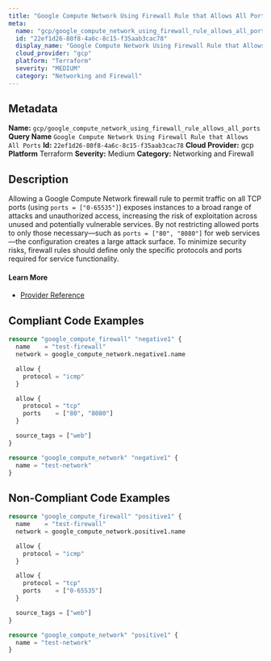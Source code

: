 ```yaml
---
title: "Google Compute Network Using Firewall Rule that Allows All Ports"
meta:
  name: "gcp/google_compute_network_using_firewall_rule_allows_all_ports"
  id: "22ef1d26-80f8-4a6c-8c15-f35aab3cac78"
  display_name: "Google Compute Network Using Firewall Rule that Allows All Ports"
  cloud_provider: "gcp"
  platform: "Terraform"
  severity: "MEDIUM"
  category: "Networking and Firewall"
---
```

## Metadata
**Name:** `gcp/google_compute_network_using_firewall_rule_allows_all_ports`
**Query Name** `Google Compute Network Using Firewall Rule that Allows All Ports`
**Id:** `22ef1d26-80f8-4a6c-8c15-f35aab3cac78`
**Cloud Provider:** gcp
**Platform** Terraform
**Severity:** Medium
**Category:** Networking and Firewall
## Description
Allowing a Google Compute Network firewall rule to permit traffic on all TCP ports (using `ports = ["0-65535"]`) exposes instances to a broad range of attacks and unauthorized access, increasing the risk of exploitation across unused and potentially vulnerable services. By not restricting allowed ports to only those necessary—such as `ports = ["80", "8080"]` for web services—the configuration creates a large attack surface. To minimize security risks, firewall rules should define only the specific protocols and ports required for service functionality.

#### Learn More

 - [Provider Reference](https://registry.terraform.io/providers/hashicorp/google/latest/docs/resources/compute_firewall#allow)


## Compliant Code Examples
```terraform
resource "google_compute_firewall" "negative1" {
  name    = "test-firewall"
  network = google_compute_network.negative1.name

  allow {
    protocol = "icmp"
  }

  allow {
    protocol = "tcp"
    ports    = ["80", "8080"]
  }

  source_tags = ["web"]
}

resource "google_compute_network" "negative1" {
  name = "test-network"
}

```
## Non-Compliant Code Examples
```terraform
resource "google_compute_firewall" "positive1" {
  name    = "test-firewall"
  network = google_compute_network.positive1.name

  allow {
    protocol = "icmp"
  }

  allow {
    protocol = "tcp"
    ports    = ["0-65535"]
  }

  source_tags = ["web"]
}

resource "google_compute_network" "positive1" {
  name = "test-network"
}

```